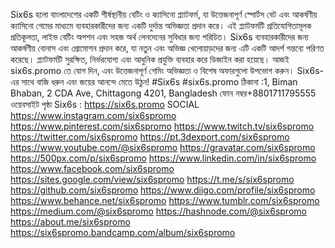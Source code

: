 Six6s হলো বাংলাদেশের একটি শীর্ষস্থানীয় বেটিং ও ক্যাসিনো প্ল্যাটফর্ম, যা উত্তেজনাপূর্ণ স্পোর্টস বেট এবং আকর্ষণীয় ক্যাসিনো গেমের মাধ্যমে ব্যবহারকারীদের জন্য একটি দুর্দান্ত অভিজ্ঞতা প্রদান করে। এই প্ল্যাটফর্মটি প্রতিযোগিতামূলক প্রতিকূলতা, লাইভ বেটিং অপশন এবং সহজ অর্থ লেনদেনের সুবিধার জন্য পরিচিত।
Six6s ব্যবহারকারীদের জন্য আকর্ষণীয় বোনাস এবং প্রোমোশন প্রদান করে, যা নতুন এবং অভিজ্ঞ খেলোয়াড়দের জন্য এটি একটি আদর্শ গন্তব্যে পরিণত করেছে। প্ল্যাটফর্মটি সুরক্ষিত, নির্ভরযোগ্য এবং আধুনিক প্রযুক্তি ব্যবহার করে ডিজাইন করা হয়েছে।
আজই six6s.promo তে যোগ দিন, এবং উত্তেজনাপূর্ণ গেমিং অভিজ্ঞতা ও বিশেষ অফারগুলো উপভোগ করুন। Six6s-এর সাথে বাজি ধরুন এবং জয়ের আনন্দে মেতে উঠুন!
#Six6s #six6s.promo
ঠিকানা :1, Biman Bhaban, 2 CDA Ave, Chittagong 4201, Bangladesh
ফোন নম্বর+8801711795555
ওয়েবসাইট পৃষ্ঠা Six6s : https://six6s.promo
SOCIAL
https://www.instagram.com/six6spromo
https://www.pinterest.com/six6spromo
https://www.twitch.tv/six6spromo
https://twitter.com/six6spromo
https://pt.3dexport.com/six6spromo
https://www.youtube.com/@six6spromo
https://gravatar.com/six6spromo
https://500px.com/p/six6spromo
https://www.linkedin.com/in/six6spromo
https://www.facebook.com/six6spromo
https://sites.google.com/view/six6spromo
https://t.me/s/six6spromo
https://github.com/six6spromo
https://www.diigo.com/profile/six6spromo
https://www.behance.net/six6spromo
https://www.tumblr.com/six6spromo
https://medium.com/@six6spromo
https://hashnode.com/@six6spromo
https://about.me/six6spromo
https://six6spromo.bandcamp.com/album/six6spromo
